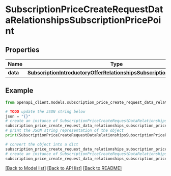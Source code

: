 # SubscriptionPriceCreateRequestDataRelationshipsSubscriptionPricePoint


## Properties

Name | Type | Description | Notes
------------ | ------------- | ------------- | -------------
**data** | [**SubscriptionIntroductoryOfferRelationshipsSubscriptionPricePointData**](SubscriptionIntroductoryOfferRelationshipsSubscriptionPricePointData.md) |  | 

## Example

```python
from openapi_client.models.subscription_price_create_request_data_relationships_subscription_price_point import SubscriptionPriceCreateRequestDataRelationshipsSubscriptionPricePoint

# TODO update the JSON string below
json = "{}"
# create an instance of SubscriptionPriceCreateRequestDataRelationshipsSubscriptionPricePoint from a JSON string
subscription_price_create_request_data_relationships_subscription_price_point_instance = SubscriptionPriceCreateRequestDataRelationshipsSubscriptionPricePoint.from_json(json)
# print the JSON string representation of the object
print(SubscriptionPriceCreateRequestDataRelationshipsSubscriptionPricePoint.to_json())

# convert the object into a dict
subscription_price_create_request_data_relationships_subscription_price_point_dict = subscription_price_create_request_data_relationships_subscription_price_point_instance.to_dict()
# create an instance of SubscriptionPriceCreateRequestDataRelationshipsSubscriptionPricePoint from a dict
subscription_price_create_request_data_relationships_subscription_price_point_from_dict = SubscriptionPriceCreateRequestDataRelationshipsSubscriptionPricePoint.from_dict(subscription_price_create_request_data_relationships_subscription_price_point_dict)
```
[[Back to Model list]](../README.md#documentation-for-models) [[Back to API list]](../README.md#documentation-for-api-endpoints) [[Back to README]](../README.md)


